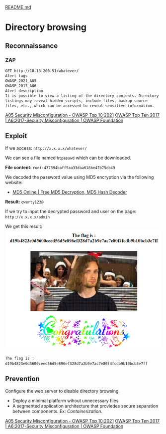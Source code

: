 [README.md](../../../README.md)
# Directory browsing

## Reconnaissance
### ZAP
```
GET http://10.13.200.51/whatever/
Alert tags	
OWASP_2021_A05
OWASP_2017_A06
Alert description	
It is possible to view a listing of the directory contents. Directory listings may reveal hidden scripts, include files, backup source files, etc., which can be accessed to reveal sensitive information.
```
[A05 Security Misconfiguration - OWASP Top 10:2021](https://owasp.org/Top10/A05_2021-Security_Misconfiguration/)
[OWASP Top Ten 2017 | A6:2017-Security Misconfiguration | OWASP Foundation](https://owasp.org/www-project-top-ten/2017/A6_2017-Security_Misconfiguration.html)

## Exploit
If we access: `http://x.x.x.x/whatever/`

We can see a file named `htpasswd` which can be downloaded.

**File content:**
`root:437394baff5aa33daa618be47b75cb49`

We decoded the password value using MD5 encryption via the following website:
- [MD5 Online | Free MD5 Decryption, MD5 Hash Decoder](https://www.md5online.org/md5-decrypt.html)

**Result:** `qwerty123@`

If we try to input the decrypted password and user on the page: `http://x.x.x.x/admin`

We get this result:
![Result](./admin.png)

`The flag is : d19b4823e0d5600ceed56d5e896ef328d7a2b9e7ac7e80f4fcdb9b10bcb3e7ff`

## Prevention
	
Configure the web server to disable directory browsing.
- Deploy a minimal platform wihout unnecessary files.
- A segmented application architecture that proviedes secure separation between components. Ex: *Containerization*.

[A05 Security Misconfiguration - OWASP Top 10:2021](https://owasp.org/Top10/A05_2021-Security_Misconfiguration/)
[OWASP Top Ten 2017 | A6:2017-Security Misconfiguration | OWASP Foundation](https://owasp.org/www-project-top-ten/2017/A6_2017-Security_Misconfiguration.html)